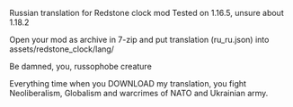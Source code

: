 Russian translation for Redstone clock mod
Tested on 1.16.5, unsure about 1.18.2

Open your mod as archive in 7-zip and put translation (ru_ru.json) into assets/redstone_clock/lang/

Be damned, you, russophobe creature

Everything time when you DOWNLOAD my translation, you fight Neoliberalism, Globalism and  warcrimes of NATO and Ukrainian army.